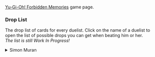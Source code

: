 [Yu-Gi-Oh! Forbidden Memories](http://retroachievements.org/game/11388) game page.

### **Drop List**
The drop list of cards for every duelist. Click on the name of a duelist to open the list of possible drops you can get when beating him or her.<br>
_The list is still Work In Progress!_
<details>
  <summary>Simon Muran</summary>

| | Rank S/A (Pow)  | | | Rank S/A (Tec) | | | Rank B/C/D | |
| ------------- | ------------- | ---: | ------------- | ------------- | ---: | ------------- | ------------- | ---: |
| **Nr.** | **Name**  | **Chance**  | **Nr.** | **Name**  | **Chance**  | **Nr.** | **Name**  | **Chance**  |
| 002 | Mystical Elf | 1.32% | 009 | Shadow Specter | 4.49% | 009 | Shadow Specter | 4.79% |
| 009 | Shadow Specter | 4.39% | 016 | Time Wizard | 2.64% | 016 | Time Wizard | 2.78% |
| 010 | Blackland Fire Dragon | 1.46% | 019 | Right Arm of the Forbidden One | 0.29% | 019 | Right Arm of the Forbidden One | 0.29% |
| 016 | Time Wizard | 2.93% | 024 | Skull Servant | 1.32% | 024 | Skull Servant | 1.42% |
| 019 | Right Arm of the Forbidden One | 0.29% | 047 | Torike | 1.32% | 047 | Torike | 1.42% |
| 024 | Skull Servant | 1.32% | 048 | Sangan | 1.32% | 048 | Sangan | 1.42% |
| 025 | Horn Imp | 1.32% | 058 | Kuriboh | 1.32% | 058 | Kuriboh | 1.46% |
| 030 | Zombie Warrior | 1.32% | 102 | Mask of Darkness | 0.59% | 102 | Mask of Darkness | 0.68% |
| 041 | Celtic Guardian | 1.32% | 105 | Tomozaurus | 2.59% | 105 | Tomozaurus | 2.78% |
| 046 | Griffore | 1.32% | 123 | Dark Plant | 2.59% | 123 | Dark Plant | 2.78% |
| 047 | Torike | 1.32% | 130 | Weather Control | 2.59% | 130 | Weather Control | 2.78% |
| 048 | Sangan | 1.32% | 137 | Mystery Hand | 2.59% | 137 | Mystery Hand | 2.78% |
| 058 | Kuriboh | 1.46% | 167 | Ancient Jar | 2.54% | 167 | Ancient Jar | 2.73% |
| 059 | Mammoth Graveyard | 1.32% | 192 | Key Mace | 2.54% | 192 | Key Mace | 2.73% |
| 065 | Silver Fang | 1.32% | 197 | Mech Mole Zombie | 2.54% | 197 | Mech Mole Zombie | 2.73% |
| 105 | Tomozaurus | 2.54% | 202 | Air Marmot of Nefariousness | 2.54% | 202 | Air Marmot of Nefariousness | 2.73% |
| 123 | Dark Plant | 2.54% | 237 | Haniwa | 2.54% | 273 | Haniwa | 2.73% |
| 130 | Weather Cold | 2.54% | 238 | Yashinoki | 2.54% | 238 | Yashinoki | 0.68% |
| 137 | Mystery Hand | 2.54% | 289 | Change Slime | 2.54% | 289 | Change Slime | 2.73% |
| 167 | Ancient Jar | 2.54% | 301 | Legendary Sword | 0.98% | 301 | Legendary Sword | 0.98% |
| 192 | Key Mace | 2.54% | 313 | Horn of Eight | 0.98% | 333 | Sogen | 1.95% |
| 197 | Mech Mole Zombie | 2.54% | 314 | Horn of the Unicorn | 0.98% | 387 | Mystic Lamp | 2.73% |
| 202 | Air Marmot of Nefariousness | 2.54% | 333 | Sogen | 1.76% | 397 | Leghul | 2.73% |
| 237 | Haniwa | 2.54% | 336 | Dark Hole | 0.98% | 402 | Monster Eye | 2.73% |
| 238 | Yashinoki | 0.59% | 349 | Spellbinding Circle | 1.76% | 410 | Mechanical Spider | 2.73% |
| 289 | Change Slime | 2.54% | 387 | Mystic Lamp | 2.54% | 411 | Bat | 2.73% |
| 333 | Sogen | 1.95% | 397 | Leghul | 2.54% | 422 | Jinzo #7 | 2.73% |
| 381 | Toon Alligator | 0.10% | 402 | Monster Eye | 2.54% | 436 | White Dolphin | 2.73% |
| 387 | Mystic Lamp | 2.54% | 410 | Mechanical Spider | 2.54% | 444 | Turu-Purun | 2.73% |
| 397 | Leghul | 2.54% | 411 | Bat | 2.54% | 469 | Armed Ninja | 2.73% |
| 402 | Monster Eye | 2.54% | 422 | Jinzo #7 | 2.54% | 484 | Ameba | 2.73% |
| 410 | Mechanical Spider | 2.54% | 436 | White Dolphin | 2.54% | 485 | Korogashi | 2.73% |
| 411 | Bat | 2.54% | 444 | Turu-Purun | 2.54% | 488 | Rainbow Flower | 2.73% |
| 422 | Jinzo #7 | 2.54% | 469 | Armed Ninja | 2.54% | 504 | Fungi of the Musk | 2.73% |
| 436 | White Dolphin | 2.54% | 484 | Ameba | 2.54% | 516 | Muka Muka | 2.73% |
| 444 | Turu-Purun | 2.54% | 485 | Korogashi | 2.54% | 547 | Griggle | 2.73% |
| 469 | Armed Ninja | 2.54% | 488 | Rainbow Flower | 2.54% | 548 | Bone Mouse | 2.73% |
| 484 | Ameba | 2.54% | 504 | Fungi of the Mush | 2.54% | 558 | Pot the Trick | 2.73% |
| 485 | Korogashi | 2.54% | 516 | Muka Muka | 2.54% | 563 | Wretched Ghost of the Attic | 2.73% |
| 488 | Rainbow Flower | 2.54% | 547 | Griggle | 2.54% | 635 | Queen's Double | 2.73% |
| 504 | Fungi of the Musk | 2.54% | 548 | Bone Mouse | 2.54% | 677 | Hamburger Recipe | 0.88% |
| 516 | Muka Muka | 2.54% | 558 | Pot the Trick | 2.54% | 681 | House of Adhesive Tape | 0.88% |
| 547 | Griggle | 2.54% | 563 | Wretched Ghost of the Attic | 2.54% | 690 | Fake Trap | 0.88% |
| 548 | Bone Mouse | 2.54% | 635 | Queen's Double | 2.54% | | | |
| 558 | Pot the Trick | 2.54% | 676 | Commencement Dance | 0.98%| | | |
| 563 | Wretched Ghost of the Attic | 2.54% | 677 | Hamburger Recipe | 0.98% | | | |
| 635 | Queen's Double | 2.54% | 681 | House of Adhesive Tape | 0.98% | | | |
| | | | 682 | Eatgaboon | 0.98% | | | |
| | | | 690 | Fake Trap | 0.98% | | | |
</details>

